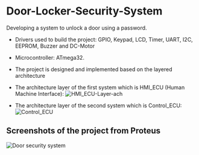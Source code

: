 # Door-Locker-Security-System
Developing a system to unlock a door using a password.
- Drivers used to build the project: GPIO, Keypad, LCD, Timer, UART, I2C, EEPROM, Buzzer and DC-Motor
- Microcontroller: ATmega32.

- The project is designed and implemented based on the layered architecture
* The architecture layer of the first system which is HMI_ECU (Human Machine Interface):
![HMI_ECU-Layer-ach](https://user-images.githubusercontent.com/104661871/215106843-2d086d52-54d5-42cf-ab81-3b026c04c208.png)

* The architecture layer of the second system which is Control_ECU:
![Control_ECU](https://user-images.githubusercontent.com/104661871/215108659-c6c290c5-b6e0-4779-b17e-e261dc5ddac2.png)

## Screenshots of the project from Proteus

![Door security system](https://user-images.githubusercontent.com/104661871/215101577-e3218616-77c0-4961-b60a-37b6eaff2be0.png)


